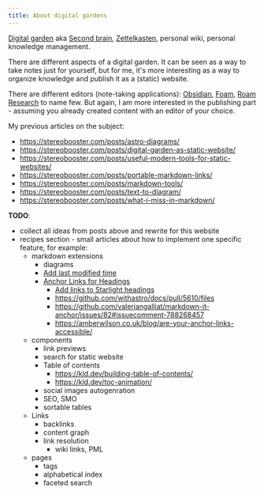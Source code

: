 ```yaml
---
title: About digital gardens
---
```


[Digital garden](https://github.com/MaggieAppleton/digital-gardeners) aka [Second brain](https://www.ssp.sh/brain/), [Zettelkasten](https://en.wikipedia.org/wiki/Zettelkasten), personal wiki, personal knowledge management.

There are different aspects of a digital garden. It can be seen as a way to take notes just for yourself, but for me, it's more interesting as a way to organize knowledge and publish it as a (static) website.

There are different editors (note-taking applications): [Obsidian](https://obsidian.md/), [Foam](https://foambubble.github.io/foam/), [Roam Research](https://roamresearch.com/) to name few. But again, I am more interested in the publishing part - assuming you already created content with an editor of your choice.

My previous articles on the subject:

- https://stereobooster.com/posts/astro-diagrams/
- https://stereobooster.com/posts/digital-garden-as-static-website/
- https://stereobooster.com/posts/useful-modern-tools-for-static-websites/
- https://stereobooster.com/posts/portable-markdown-links/
- https://stereobooster.com/posts/markdown-tools/
- https://stereobooster.com/posts/text-to-diagram/
- https://stereobooster.com/posts/what-i-miss-in-markdown/

**TODO**:

- collect all ideas from posts above and rewrite for this website
- recipes section - small articles about how to implement one specific feature, for example:
  - markdown extensions
    - diagrams
    - [Add last modified time](https://docs.astro.build/en/recipes/modified-time/)
    - [Anchor Links for Headings](https://github.com/withastro/starlight/discussions/1239)
      - [Add links to Starlight headings](https://hideoo.dev/notes/starlight-heading-links)
      - https://github.com/withastro/docs/pull/5610/files
      - https://github.com/valeriangalliat/markdown-it-anchor/issues/82#issuecomment-788268457
      - https://amberwilson.co.uk/blog/are-your-anchor-links-accessible/
  - components
    - link previews
    - search for static website
    - Table of contents
      - https://kld.dev/building-table-of-contents/
      - https://kld.dev/toc-animation/
    - social images autogenration
    - SEO, SMO
    - sortable tables
  - Links
    - backlinks
    - content graph
    - link resolution
      - wiki links, PML
  - pages
    - tags
    - alphabetical index
    - faceted search
